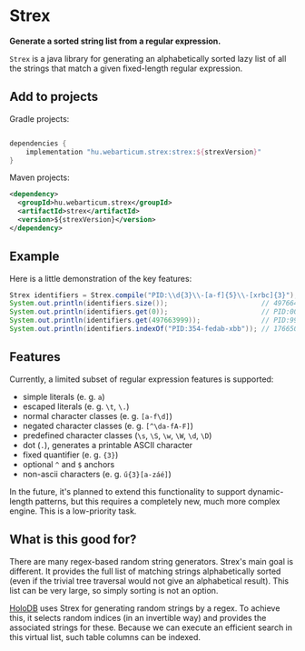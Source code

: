# Strex

**Generate a sorted string list from a regular expression.**

`Strex` is a java library for generating an alphabetically sorted lazy list of
all the strings that match a given fixed-length regular expression.

## Add to projects

Gradle projects:

```groovy

dependencies {
    implementation "hu.webarticum.strex:strex:${strexVersion}"
}

```

Maven projects:

```xml
<dependency>
  <groupId>hu.webarticum.strex</groupId>
  <artifactId>strex</artifactId>
  <version>${strexVersion}</version>
</dependency>
```

## Example

Here is a little demonstration of the key features:

```java
Strex identifiers = Strex.compile("PID:\\d{3}\\-[a-f]{5}\\-[xrbc]{3}");
System.out.println(identifiers.size());                       // 497664000 ( = 10^3 × 1 × 6^5 × 1 × 4^3 )
System.out.println(identifiers.get(0));                       // PID:000-aaaaa-bbb
System.out.println(identifiers.get(497663999));               // PID:999-fffff-xxx
System.out.println(identifiers.indexOf("PID:354-fedab-xbb")); // 176650096
```

## Features

Currently, a limited subset of regular expression features is supported:

- simple literals (e. g. `a`)
- escaped literals (e. g. `\t`, `\.`)
- normal character classes (e. g. `[a-f\d]`)
- negated character classes (e. g. `[^\da-fA-F]`)
- predefined character classes (`\s`, `\S`, `\w`, `\W`, `\d`, `\D`)
- dot (`.`), generates a printable ASCII character
- fixed quantifier (e. g. `{3}`)
- optional `^` and `$` anchors
- non-ascii characters (e. g. `ű{3}[a-záé]`)

In the future, it's planned to extend this functionality to support dynamic-length patterns,
but this requires a completely new, much more complex engine.
This is a low-priority task.

## What is this good for?

There are many regex-based random string generators.
Strex's main goal is different.
It provides the full list of matching strings alphabetically sorted
(even if the trivial tree traversal would not give an alphabetical result).
This list can be very large, so simply sorting is not an option.

[HoloDB](https://github.com/miniconnect/holodb) uses Strex for generating random strings by a regex.
To achieve this, it selects random indices (in an invertible way) and provides the associated strings for these.
Because we can execute an efficient search in this virtual list, such table columns can be indexed.
